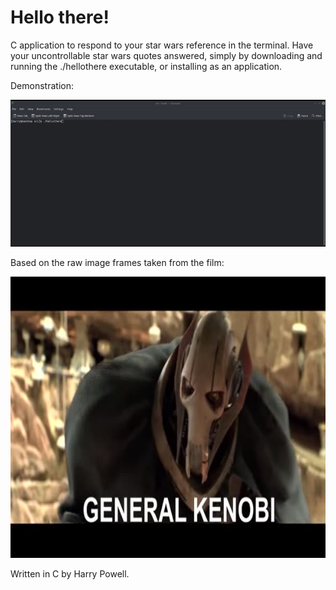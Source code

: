 # Hello there!

C application to respond to your star wars reference in the terminal. Have your uncontrollable star wars quotes answered, simply by downloading and running the ./hellothere executable, or installing as an application.

Demonstration:

![General Kenobi!](readmefiles/hello-there.gif)


Based on the raw image frames taken from the film:

<img src="https://raw.githubusercontent.com/hydiar/hello-there/main/readmefiles/generalkenobi.jpg" width="800" height="450">

Written in C by Harry Powell.

